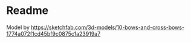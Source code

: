 # Readme

Model by https://sketchfab.com/3d-models/10-bows-and-cross-bows-1774a072f1cd45bf9c0875c1a23919a7 